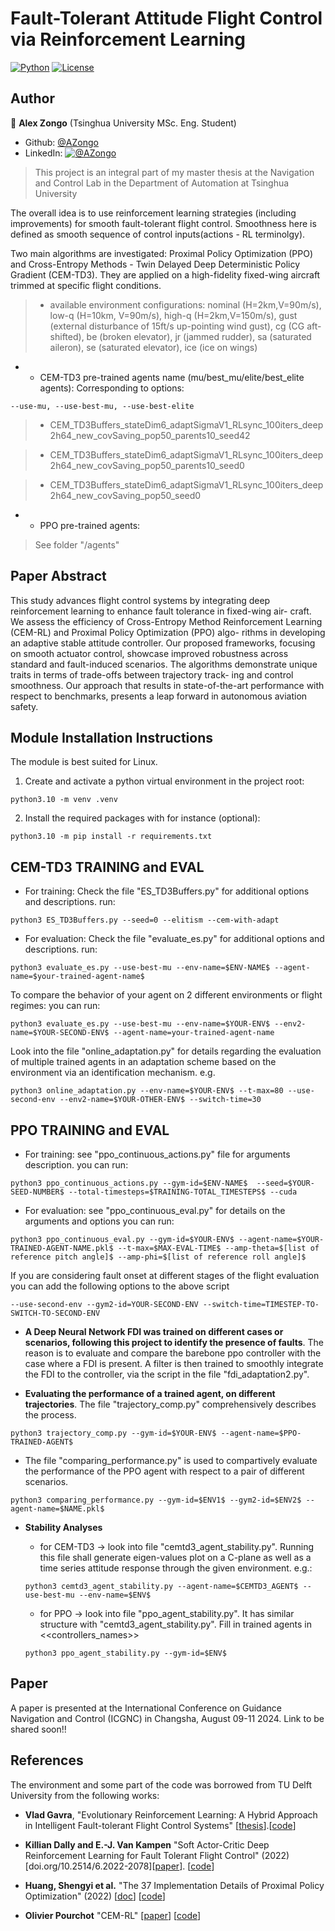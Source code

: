 # Fault-Tolerant Attitude Flight Control via Reinforcement Learning #

[![Python](https://shields.io/badge/python-3.10-blue.svg?style=for-the-badge)](https://github.com/Alex-Zongo/rl_for_ftc.git)
[![License](https://shields.io/badge/Licence-MIT-green?style=for-the-badge)](https://github.com/Alex-Zongo/rl_for_ftc.git)

## Author
👤 **Alex Zongo**
(Tsinghua University MSc. Eng. Student)
* Github: [@AZongo](https://github.com/Alex-Zongo)
* LinkedIn: [![@AZongo](https://shields.io/badge/LinkedIn--blue?style=social&logo=linkedin)](https://www.linkedin.com/in/alex-zongo/)

> This project is an integral part of my master thesis at the Navigation and Control Lab in the Department of Automation at Tsinghua University


The overall idea is to use reinforcement learning strategies (including improvements) for smooth fault-tolerant flight control. Smoothness here is defined as smooth sequence of control inputs(actions - RL terminolgy).

Two main algorithms are investigated: Proximal Policy Optimization (PPO) and Cross-Entropy Methods - Twin Delayed Deep Deterministic Policy Gradient (CEM-TD3).
They are applied on a high-fidelity fixed-wing aircraft trimmed at specific flight conditions.

> - available environment configurations: nominal (H=2km,V=90m/s), low-q (H=10km, V=90m/s), high-q (H=2km,V=150m/s), gust (external disturbance of 15ft/s up-pointing  wind gust), cg (CG aft-shifted), be (broken elevator), jr (jammed rudder), sa (saturated aileron), se (saturated elevator), ice (ice on wings)

* - CEM-TD3 pre-trained agents name (mu/best_mu/elite/best_elite agents):
Corresponding to options:
```
--use-mu, --use-best-mu, --use-best-elite
```
>    * CEM_TD3Buffers_stateDim6_adaptSigmaV1_RLsync_100iters_deep2h64_new_covSaving_pop50_parents10_seed42

>    * CEM_TD3Buffers_stateDim6_adaptSigmaV1_RLsync_100iters_deep2h64_new_covSaving_pop50_parents10_seed0

>    * CEM_TD3Buffers_stateDim6_adaptSigmaV1_RLsync_100iters_deep2h64_new_covSaving_pop50_seed0


* - PPO pre-trained agents:
> See folder "/agents"

## Paper Abstract
This study advances flight control systems by integrating deep reinforcement learning to enhance fault tolerance in fixed-wing air- craft. We assess the efficiency of Cross-Entropy Method Reinforcement Learning (CEM-RL) and Proximal Policy Optimization (PPO) algo- rithms in developing an adaptive stable attitude controller. Our proposed frameworks, focusing on smooth actuator control, showcase improved robustness across standard and fault-induced scenarios. The algorithms demonstrate unique traits in terms of trade-offs between trajectory track- ing and control smoothness. Our approach that results in state-of-the-art performance with respect to benchmarks, presents a leap forward in autonomous aviation safety.

## Module Installation Instructions
The module is best suited for Linux.
1. Create and activate a python virtual environment in the project root:
```
python3.10 -m venv .venv
```

2. Install the required packages with for instance (optional):
```
python3.10 -m pip install -r requirements.txt
```

## CEM-TD3 TRAINING and EVAL
* For training: Check the file "ES_TD3Buffers.py" for additional options and descriptions.
run:
 ```
 python3 ES_TD3Buffers.py --seed=0 --elitism --cem-with-adapt
 ```

* For evaluation: Check the file "evaluate_es.py" for additional options and descriptions.
run:
```
python3 evaluate_es.py --use-best-mu --env-name=$ENV-NAME$ --agent-name=$your-trained-agent-name$
```

To compare the behavior of your agent on 2 different environments or flight regimes:
you can run:
```
python3 evaluate_es.py --use-best-mu --env-name=$YOUR-ENV$ --env2-name=$YOUR-SECOND-ENV$ --agent-name=your-trained-agent-name
```

Look into the file "online_adaptation.py" for details regarding the evaluation of multiple trained agents in an adaptation scheme based on the environment via an identification mechanism.
e.g.
```
python3 online_adaptation.py --env-name=$YOUR-ENV$ --t-max=80 --use-second-env --env2-name=$YOUR-OTHER-ENV$ --switch-time=30
```


## PPO TRAINING and EVAL
* For training: see "ppo_continuous_actions.py" file for arguments description.
you can run:
```
python3 ppo_continuous_actions.py --gym-id=$ENV-NAME$  --seed=$YOUR-SEED-NUMBER$ --total-timesteps=$TRAINING-TOTAL_TIMESTEPS$ --cuda
```

* For evaluation: see "ppo_continuous_eval.py" for details on the arguments and options
you can run:
```
python3 ppo_continuous_eval.py --gym-id=$YOUR-ENV$ --agent-name=$YOUR-TRAINED-AGENT-NAME.pkl$ --t-max=$MAX-EVAL-TIME$ --amp-theta=$[list of reference pitch angle]$ --amp-phi=$[list of reference roll angle]$
```

If you are considering fault onset at different stages of the flight evaluation you can add the following options to the above script
```
--use-second-env --gym2-id=YOUR-SECOND-ENV --switch-time=TIMESTEP-TO-SWITCH-TO-SECOND-ENV
```


* **A Deep Neural Network FDI was trained on different cases or scenarios, following this project to identify the presence of faults**. The reason is to evaluate and compare the barebone ppo controller with the case where a FDI is present. A filter is then trained to smoothly integrate the FDI to the controller, via the script in the file "fdi_adaptation2.py".


* **Evaluating the performance of a trained agent, on different trajectories**. The file "trajectory_comp.py" comprehensively describes the process.
```
python3 trajectory_comp.py --gym-id=$YOUR-ENV$ --agent-name=$PPO-TRAINED-AGENT$
```

* The file "comparing_performance.py" is used to compartively evaluate the performance of the PPO agent with respect to a pair of different scenarios.
```
python3 comparing_performance.py --gym-id=$ENV1$ --gym2-id=$ENV2$ --agent-name=$NAME.pkl$
```


* **Stability Analyses**
    * for CEM-TD3 -> look into file "cemtd3_agent_stability.py". Running this file shall generate eigen-values plot on a C-plane as well as a time series attitude response through the given environment.
    e.g.:
    ```
    python3 cemtd3_agent_stability.py --agent-name=$CEMTD3_AGENT$ --use-best-mu --env-name=$ENV$
    ```

    * for PPO -> look into file "ppo_agent_stability.py". It has similar structure with "cemtd3_agent_stability.py". Fill in trained agents in <<controllers_names>>
    ```
    python3 ppo_agent_stability.py --gym-id=$ENV$
    ```


## Paper
A paper is presented at the International Conference on Guidance Navigation and Control (ICGNC) in Changsha, August 09-11 2024. Link to be shared soon!!

## References

The environment and some part of the code was borrowed from TU Delft University from the following works:

* **Vlad Gavra**, "Evolutionary Reinforcement Learning: A Hybrid Approach in Intelligent Fault-tolerant Flight Control Systems" [[thesis](https://bit.ly/3D7mj0i)].[[code](https://github.com/VladGavra98/SERL.git)]

* **Killian Dally and E.-J. Van Kampen** "Soft Actor-Critic Deep Reinforcement Learning for Fault Tolerant Flight Control" (2022)[doi.org/10.2514/6.2022-2078][[paper](https://doi.org/10.2514/6.2022-2078)]. [[code](https://github.com/kdally/fault-tolerant-flight-control-drl.git)]

* **Huang, Shengyi et al.** "The 37 Implementation Details of Proximal Policy Optimization" (2022) [[doc](https://iclr-blog-track.github.io/2022/03/25/ppo-implementation-details/)] [[code](https://github.com/vwxyzjn/ppo-implementation-details.git)]

* **Olivier Pourchot** "CEM-RL" [[paper](https://arxiv.org/pdf/1810.01222.pdf)] [[code](https://github.com/apourchot/CEM-RL.git)]
